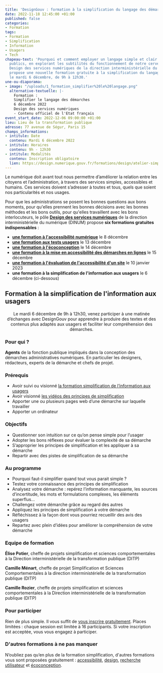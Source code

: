 ```yaml
---
title: 'DesignGouv : formation à la simplification du langage des démarches'
date: 2022-11-18 12:45:00 +01:00
published: false
categories:
- Formation
tags:
- Formation
- Simplification
- Information
- Usagers
- Tech
chapeau-text: 'Pourquoi et comment employer un langage simple et clair pour nos services
  publics, en explorant les subtilités du fonctionnement de notre cerveau  : le pôle
  Design des services numériques de la direction interministérielle du numérique (DINUM)
  propose une nouvelle formation gratuite à la simplification du langage des démarches,
  le mardi 6 décembre, de 9h à 12h30.'
une-ou-diaporama:
- image: "/uploads/1_formation_simplifier%20le%20langage.png"
  alternative-textuelle: |-
    Formation :
    Simplifier le langage des démarches
    6 décembre 2022
    Design des services numériques
    - Contenu officiel de l'Etat français
event_start_date: 2022-12-06 09:00:00 +01:00
lieu: Lieu de la transformation publique
adresse: 77 avenue de Ségur, Paris 15
champs_informations:
- intitule: Date
  contenu: Mardi 6 décembre 2022
- intitule: Horaires
  contenu: 9h - 12h30
- intitule: Modalités
  contenu: Inscription obligatoire
  lien: https://design.numerique.gouv.fr/formations/design/atelier-simplification/
---
```


Le numérique doit avant tout nous permettre d’améliorer la relation entre les citoyens et l’administration, à travers des services simples, accessibles et humains. Ces services doivent s’adresser à toutes et tous, quels que soient nos particularités et nos usages.

Pour que les administrations se posent les bonnes questions aux bons moments, pour qu'elles prennent les bonnes décisions avec les bonnes méthodes et les bons outils, pour qu'elles travaillent avec les bons interlocuteurs, le pôle [**Design des services numériques**](https://design.numerique.gouv.fr/ "Design des services numériques - Lien externe") de la direction interministérielle du numérique (DINUM) propose **six formations gratuites indispensables** : 
* **[une formation à l'accessibilité numérique](https://www.numerique.gouv.fr/agenda/designgouv-formation-accessibilite-numerique-2022/)** le 8 décembre
* **[une formation aux tests usagers](https://www.numerique.gouv.fr/agenda/designgouv-formation-tests-usagers/)** le 13 décembre
* **[une formation à l'écoconception](https://www.numerique.gouv.fr/agenda/designgouv-formation-ecoconception-2022/)** le 14 décembre
* **[une formation à la mise en accessibilité des démarches en lignes](https://www.numerique.gouv.fr/agenda/designgouv-formation-accessibilite-demarches-2022/)** le 15 décembre
* **[une formation à l'évaluation de l'accessibilité d'un site](https://www.numerique.gouv.fr/agenda/designgouv-formation-evaluation-accessibilite/)** le 10 janvier 2023
* **une formation à la simplification de l'information aux usagers** le 6 décembre (ci-dessous)

<h2 class="text-center">Formation à la simplification de l'information aux usagers</h2>
<div class="encadre"> <p style="margin-top: 20px; text-align:center;">Le mardi 6 décembre de 9h à 12h30, venez participer à une matinée d’échanges avec DesignGouv pour apprendre à produire des textes et des contenus plus adaptés aux usagers et faciliter leur compréhension des démarches.</p> </div>

<h3 class="h2">Pour qui ?</h3>

**Agents** de la fonction publique impliqués dans la conception des démarches administratives numériques. En particulier les designers, rédacteurs, experts de la démarche et chefs de projet.

<h3 class="h2">Prérequis</h3>

* Avoir suivi ou visionné [la formation simplification de l’information aux usagers](https://www.youtube.com/watch?v=7scX1FO_FQM)
* Avoir visionné [les vidéos des principes de simplification](https://www.modernisation.gouv.fr/outils-et-formations/simplifier-les-documents-administratifs)
* Apporter une ou plusieurs pages web d’une démarche sur laquelle travailler
* Apporter un ordinateur

<h3 class="h2">Objectifs</h3>

* Questionner son intuition sur ce qu’on pense simple pour l’usager
* Adopter les bons réflexes pour évaluer la complexité de sa démarche
* S’approprier les principes de simplification et les appliquer à sa démarche
* Repartir avec des pistes de simplification de sa démarche

<h3 class="h2">Au programme</h3>

* Pourquoi faut-il simplifier quand tout vous parait simple ?
* Testez votre connaissance des principes de simplification
* Analysez votre démarche : repérez l’information manquante, les sources d’incertitude, les mots et formulations complexes, les éléments superflus…
* Challengez votre démarche grâce au regard des autres
* Appliquez les principes de simplification à votre démarche
* Réfléchissez à la façon dont vous pourriez recueillir des avis des usagers
* Repartez avec plein d’idées pour améliorer la compréhension de votre démarche

<h3 class="h2">Equipe de formation</h3>

**Élise Potier**, cheffe de projets simplification et sciences comportementales à la Direction interministérielle de la transformation publique (DITP)

**Camille Ménart**, cheffe de projet Simplification et Sciences Comportementales à la direction interministérielle de la transformation publique (DITP)

**Camille Rozier**, cheffe de projets simplification et sciences comportementales à la Direction interministérielle de la transformation publique (DITP)

<h3 class="h2">Pour participer</h3>

Rien de plus simple. Il vous suffit de [vous inscrire gratuitement](https://design.numerique.gouv.fr/formations/design/atelier-simplification/). Places limitées : chaque session est limitée à 16 participants. Si votre inscription est acceptée, vous vous engagez à participer.

<div class="encadre noir"> <h3>D'autres formations à ne pas manquer</h3> <p>N’oubliez pas qu’en plus de la formation simplification, d'autres formations vous sont proposées gratuitement : <a href="https://design.numerique.gouv.fr/formations/accessibilite/">accessibilité</a>, <a href="https://design.numerique.gouv.fr/formations/design/">design</a>, <a href="https://design.numerique.gouv.fr/formations/recherche-utilisateur/">recherche utilisateur</a> et <a href="https://design.numerique.gouv.fr/formations/ecoconception/">écoconception</a>.</p> </div>